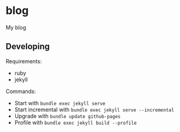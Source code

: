 # blog

My blog

## Developing

Requirements:

- ruby
- jekyll

Commands:

- Start with `bundle exec jekyll serve`
- Start incremental with `bundle exec jekyll serve --incremental`
- Upgrade with `bundle update github-pages`
- Profile with `bundle exec jekyll build --profile`
